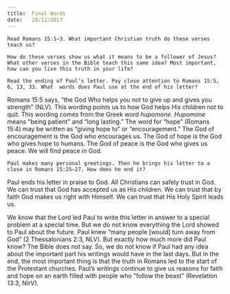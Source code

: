 ```yaml
---
title:  Final Words
date:   28/12/2017
---
```


`Read Romans 15:1–3. What important Christian truth do these verses teach us?`

`How do these verses show us what it means to be a follower of Jesus? What other verses in the Bible teach this same idea? Most important, how can you live this truth in your life?`

`Read the ending of Paul’s letter. Pay close attention to Romans 15:5, 6, 13, 33. What  words does Paul use at the end of his letter?`

Romans 15:5 says, “the God Who helps you not to give up and gives you strength” (NLV). This wording points us to how God helps His children not to quit. This wording comes from the Greek word *hupomone*. *Hupomone* means “being patient” and “long lasting.” The word for “hope” (Romans 15:4) may be written as “giving hope to” or “encouragement.” The God of encouragement is the God who encourages us. The God of hope is the God who gives hope to humans. The God of peace is the God who gives us peace.  We will find peace in God.

`Paul makes many personal greetings. Then he brings his letter to a close in Romans 15:25–27. How does he end it?`

Paul ends his letter in praise to God. All Christians can safely trust in God. We can trust that God has accepted us as His children. We can trust that by faith God makes us right with Himself. We can trust that His Holy Spirit leads us.

We know that the Lord led Paul to write this letter in answer to a special problem at a special time. But we do not know everything the Lord showed to Paul about the future. Paul knew “many people [would] turn away from God” (2 Thessalonians 2:3, NLV). But exactly how much more did Paul know? The Bible does not say. So, we do not know if Paul had any idea about the important part his writings would have in the last days. But in the end, the most important thing is that the truth in Romans led to the start of the Protestant churches. Paul’s writings continue to give us reasons for faith and hope on an earth filled with people who "follow the beast" (Revelation 13:3, NIrV).
